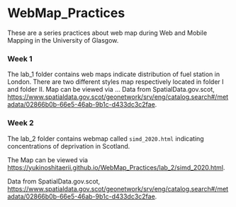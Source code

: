 # WebMap_Practices
These are a series practices about web map during Web and Mobile Mapping in the University of Glasgow.

### Week 1
The lab_1 folder contains web maps indicate distribution of fuel station in London. There are two different styles map respectively located in folder I and folder II.
Map can be viewed via ...
Data from SpatialData.gov.scot, https://www.spatialdata.gov.scot/geonetwork/srv/eng/catalog.search#/metadata/02866b0b-66e5-46ab-9b1c-d433dc3c2fae.

### Week 2
The lab_2 folder contains webmap called ```simd_2020.html``` indicating concentrations of deprivation in Scotland.

The Map can be viewed via https://yukinoshitaerii.github.io/WebMap_Practices/lab_2/simd_2020.html.

Data from SpatialData.gov.scot, https://www.spatialdata.gov.scot/geonetwork/srv/eng/catalog.search#/metadata/02866b0b-66e5-46ab-9b1c-d433dc3c2fae.


